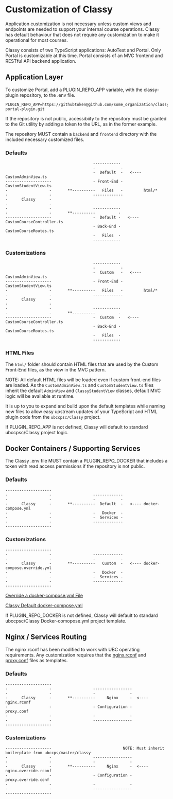 # Customization of Classy

Application customization is not necessary unless custom views and endpoints are needed to support your internal course operations. Classy has default behaviour that does not require any customization to make it operational for most courses.

Classy consists of two TypeScript applications: AutoTest and Portal. Only Portal is customizable at this time. Portal consists of an MVC frontend and RESTful API backend application.

## Application Layer

To customize Portal, add a PLUGIN_REPO_APP variable, with the classy-plugin repository, to the .env file.

```ascii
PLUGIN_REPO_APP=https://githubtoken@github.com/some_organization/classy-portal-plugin.git
```

If the repository is not public, accessibiity to the repository must be granted to the Git utility by adding a token to the URL, as in the former example.

The repository MUST contain a `backend` and `frontend` directory with the included necessary customized files.

### Defaults

```ascii
                                      ------------
                                      -           -
                                      -  Default  -   <---- CustomAdminView.ts
--------------------                  - Front-End -         CustomStudentView.ts
-                  -       **----------   Files   -         html/*
-                  -                  -------------
-      Classy      -                  
-                  -                  
-                  -                  ------------
-                  -       **----------          -
--------------------                  -  Default -   <---- CustomCourseController.ts
                                      - Back-End -         CustomCourseRoutes.ts
                                      -   Files  -
                                      ------------
```

### Customizations

```ascii
                                      ------------
                                      -           -
                                      -  Custom   -   <---- CustomAdminView.ts
--------------------                  - Front-End -         CustomStudentView.ts
-                  -       **----------   Files   -         html/*
-                  -                  -------------
-      Classy      -                  
-                  -                  
-                  -                  ------------
-                  -       **----------          -
--------------------                  -  Custom  -   <---- CustomCourseController.ts
                                      - Back-End -         CustomCourseRoutes.ts
                                      -   Files  -
                                      ------------
```

### HTML Files

The `html/` folder should contain HTML files that are used by the Custom Front-End files, as the view in the MVC pattern.

NOTE: All default HTML files will be loaded even if custom front-end files are loaded. As the `CustomAdminView.ts` and `CustomStudentView.ts` files inherit the default `AdminView` and `ClassyStudentView` classes, default MVC logic will be available at runtime.

It is up to you to expand and build upon the default templates while naming new files to allow easy upstream updates of your TypeScript and HTML plugin code from the `ubccpsc/Classy` project.

If PLUGIN_REPO_APP is not defined, Classy will default to standard ubccpsc/Classy project logic.

## Docker Containers / Supporting Services

The Classy .env file MUST contain a PLUGIN_REPO_DOCKER that includes a token with read access permissions if the repository is not public.

### Defaults

```ascii
--------------------
-                  -                  -------------
-                  -                  -           -
-      Classy      -       **----------  Default  -   <---- docker-compose.yml
-                  -                  -   Docker  -
-                  -                  -  Services -
-                  -                  -------------
--------------------
```

### Customizations

```ascii
--------------------
-                  -                  -------------
-                  -                  -           -
-      Classy      -       **----------   Custom  -   <---- docker-compose.override.yml
-                  -                  -   Docker  -
-                  -                  -  Services -
-                  -                  -------------
--------------------
```

[Override a docker-compose.yml File](https://docs.docker.com/compose/extends/)

[Classy Default docker-compose.yml](https://github.com/ubccpsc/classy/blob/master/docker-compose.yml)

If PLUGIN_REPO_DOCKER is not defined, Classy will default to standard ubccpsc/Classy Docker-comopose.yml project template.

## Nginx / Services Routing

The nginx.rconf has been modified to work with UBC operating requirements. Any customization requires that the [nginx.rconf](https://github.com/ubccpsc/classy/blob/master/packages/proxy/nginx.rconf) and [proxy.conf](https://github.com/ubccpsc/classy/blob/master/packages/proxy/proxy.conf) files as templates.

### Defaults

```ascii
--------------------                                     
-                  -                  -----------------
-                  -                  -               -
-      Classy      -       **----------     Nginx     -  <---- nginx.rconf
-                  -                  - Configuration -        proxy.conf 
-                  -                  -               -
-                  -                  -----------------
--------------------            
```

### Customizations

```ascii
--------------------                               NOTE: Must inherit boilerplate from ubccps/master/classy
-                  -                  -----------------
-                  -                  -               -
-      Classy      -       **----------     Nginx     -  <---- nginx.override.rconf
-                  -                  - Configuration -        proxy.override.conf 
-                  -                  -               -
-                  -                  -----------------
--------------------
```
